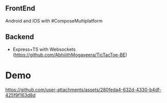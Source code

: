 
## FrontEnd 
Android
and
IOS
with #ComposeMultiplatform
## Backend
* Express+TS with Websockets (https://github.com/AbhijithMogaveera/TicTacToe-BE)

# Demo

https://github.com/user-attachments/assets/280feda4-632d-4330-b4df-425f9f163d8d

